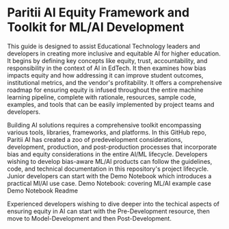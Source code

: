 # Paritii AI Equity Framework and Toolkit for ML/AI Development
This guide is designed to assist Educational Technology leaders and developers in creating more inclusive and equitable AI for higher education. It begins by defining key concepts like equity, trust, accountability, and responsibility in the context of AI in EdTech. It then examines how bias impacts equity and how addressing it can improve student outcomes, institutional metrics, and the vendor's profitability. It offers a comprehensive roadmap for ensuring equity is infused throughout the entire machine learning pipeline, complete with rationale, resources, sample code, examples, and tools that can be easily implemented by project teams and developers.

Building AI solutions requires a comprehensive toolkit encompassing various tools, libraries, frameworks, and platforms. In this GitHub repo, Paritii AI has created a zoo of predevelopment considerations, development, production, and post-production processes that incorporate bias and equity considerations in the entire AI/ML lifecycle.
Developers wishing to develop bias-aware ML/AI products can follow the guidelines, code, and technical documentation in this repository's project lifecycle. 
Junior developers can start with the Demo Notebook which introduces a practical Ml/AI use case. 
Demo Notebook: covering ML/AI example case
Demo Notebook Readme

Experienced developers wishing to dive deeper into the techical aspects of ensuring equity in AI can start with the Pre-Development resource, then move to Model-Development and then Post-Development.
